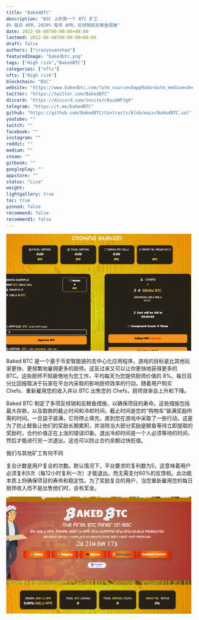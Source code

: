 ```yaml
---
title: "BakedBTC"
description: "BSC 上的第一个 BTC 矿工
8% 每日 APR，2920% 每年 APR，反倾销和反鲸鱼措施"
date: 2022-08-08T00:00:00+08:00
lastmod: 2022-08-08T00:00:00+08:00
draft: false
authors: ["crazyxuanshao"]
featuredImage: "bakedbtc.png"
tags: ["High risk","BakedBTC"]
categories: ["nfts"]
nfts: ["High risk"]
blockchain: "BSC"
website: "https://www.bakedbtc.com/?utm_source=DappRadar&utm_medium=deeplink&utm_campaign=visit-website"
twitter: "https://twitter.com/BakedBTC"
discord: "https://discord.com/invite/c8uuUWF3g9"
telegram: "https://t.me/bakedBTC"
github: "https://github.com/BakedBTC/Contracts/blob/main/BakedBTC.sol"
youtube: ""
twitch: ""
facebook: ""
instagram: ""
reddit: ""
medium: ""
steam: ""
gitbook: ""
googleplay: ""
appstore: ""
status: "Live"
weight: 
lightgallery: true
toc: true
pinned: false
recommend: false
recommend1: false
---
```

![ooo](ooo.png)

<p>Baked BTC 是一个基于币安智能链的去中心化应用程序。游戏的目标是比其他玩家更快、更频繁地雇佣更多的厨师。这反过来又可以让你更快地获得更多的 BTC。这些厨师不知疲倦地为您工作，平均每天为您提供厨师价值的 8%。每日百分比回报取决于玩家在平台内采取的影响厨师效率的行动。随着用户购买 Chefs、重新雇用您的收入并以 BTC 出售您的 Chefs，厨师效率会上升和下降。</p>
<p>Baked BTC 制定了多项反倾销和反鲸鱼措施，以确保项目的寿命。这些措施包括最大存款，以及取款的截止时间和冷却时间。截止时间是您的“购物车”装满奖励所需的时间。一旦袋子装满，它将停止填充，直到您在游戏中采取了一些行动。这是为了防止鲸鱼让他们的奖励长期累积，并消除当大部分奖励是鲸鱼等待立即提取的奖励时，合约价值正在上涨的错误印象。退出冷却时间是一个人必须等待的时间，然后才能进行另一次退出。这也可以防止合约余额过快贬值。</p>
<p>我们与其他矿工有何不同&nbsp;</p>
<p>复合计数是用户复合的次数。默认情况下，平台要求的复利数为5，这意味着用户必须复利5次（每12小时复利一次）才能退出，而无需支付60%的反馈税。此功能本质上将确保项目的寿命和稳定性。为了奖励复合的用户，当您重新雇用您的每日厨师收入而不是出售他们时，会有奖金。</p>

![udis](udis.png)